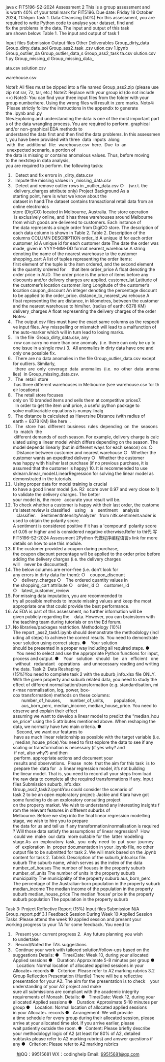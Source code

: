 java c
FIT5196-S2-2024 Assessment 2
This is a group assessment and is worth 40% of your total mark for FIT5196.
Due date: Friday 18 October 2024, 11:55pm
Task 1. Data Cleansing (50%)
For this assessment, you are required to write Python code to analyse your dataset, find and fix the problems in the data. The input and output of this task are shown below:
Table 1. The input and output of task 1

Input files
Submission
Output files
Other Deliverables
Group_dirty_data
Group_dirty_data_sol
Group_ass2_task
.csv
ution.csv
1.ipynb
Group_outlier_da
Group_outlier_data_s
Group_ass2_task
ta.csv
olution.csv
1.py
Group_missing_d
Group_missing_data_

ata.csv
solution.csv

warehouse.csv


Note1: All files must be zipped into a file named Group_ass2.zip (please use zip not rar, 7z, tar, etc.)
Note2: Replace  with your group id (do not include <>)
Note3: You can find your three input files from the folder with your group numberhere. Using the wrong files will result in zero marks.
Note4:  Please strictly follow the instructions in the appendix to generate the .ipynb and .py files.Exploring and understanding the data is one of the most important parts of the data wrangling process. You are required to perform. graphical and/or non-graphical EDA methods to understand the data first and then find the data problems. In this assessment, you have been provided with three  data  inputs  along  with  the  additional  file:  warehouse.csv  here.  Due  to  an  unexpected scenario, a portion of the data is missing or contains anomalous values. Thus, before moving to the nextstep in data analysis, you are required to perform. the following tasks:


1.   Detect and fix errors in _dirty_data.csv
2.   Impute the missing values in _missing_data.csv
3.   Detect and remove outlier rows in _outlier_data.csv
○    (w.r.t. the  delivery_charges attribute only)
Project Background
As a starting point, here is what we know about the dataset in hand:The dataset contains transactional retail data from an online electronics store (DigiCO) located in Melbourne, Australia. The store operation  is exclusively online, and it has three warehouses around Melbourne from which goods are delivered to customers.
Each instance of the data represents a single order from DigiCO store. The description of each data column is shown in Table 2.
Table 2. Description of the columns
COLUMN
DESCRIPTION
order_id
A unique id for each order
customer_id
A unique id for each customer
date
The date the order was made, given in YYYY-MM-DD format
nearest_warehouse
A string denoting the name of the nearest warehouse to the customer
shopping_cart
A list of tuples representing the order items: first element of the tuple is the item ordered, and the second element is the quantity ordered for     that item
order_price
A float denoting the order price in AUD. The order price is the price of items before any discounts and/or delivery charges are applied.
customer_lat
Latitude of the customer’s location
customer_long
Longitude of the customer’s location
coupon_discount
An integer denoting the percentage discount to be applied to the order_price.
distance_to_nearest_wa rehouse
A float representing the arc distance, in kilometres, between the customer and the nearest warehouse to him/her.
(radius of earth: 6378 KM)
delivery_charges
A float representing the delivery charges of the order
Notes:
1.   The output csv files must have the exact same columns as the respective input files. Any misspelling or mismatch will lead to a malfunction of the auto-marker which will in turn lead to losing marks.
2.   In the file  Group_dirty_data.csv, any  row can carry no more than one anomaly. (i.e. there can only be up to one issue in a single row.)
3.  All anomalies in dirty data have one and only one possible fix.
4.   There are no data anomalies in the file Group_outlier_data.csv except for outliers. Similarly,   there  are  only  coverage  data  anomalies  (i.e.  no  other  data  anomalies)  in Group_missing_data.csv.
5.   The  retail  store  has three different warehouses in Melbourne (see warehouse.csv for their locations)
6.   The retail store focuses only on 10 branded items and sells them at competitive prices7.   In order to get the item unit price, a useful python package to solve multivariable equations is
numpy.linalg
8.   The distance is calculated as Haversine Distance (with radius of earth = 6378 KM) like here  .
9.   The  store  has  different  business  rules  depending  on  the  seasons  to  match  the  different demands of each season. For example, delivery charge is calculated using a linear model which differs depending on the season. The model depends linearly (but in different ways for each season) on:
○    Distance between customer and nearest warehouse
○   Whether the customer wants an expedited delivery
○   Whether the customer was happy with his/her last purchase (if no previous purchase, it is assumed that the customer is happy)
10. It is recommended to use sklearn.linear_model.LinearRegression for solving the linear model as demonstrated in the tutorials.
11.  Using proper data for model training is crucial to have a good linear model (i.e. R2  score over 0.97 and very close to 1) to validate the delivery charges. The better your model is, the more   accurate your result will be.
12. To check whether a customer is happy with their last order, the customer's latest review is classified    using    a    sentiment    analysis    classifier.    SentimentIntensityAnalyzer   from nltk.sentiment.vader is used to obtain the polarity score. A sentiment is considered positive if it has a 'compound' polarity score of 0.05 or higher and is considered negative otherwise.Refer to thi代 写FIT5196-S2-2024 Assessment 2Python
代做程序编程语言s link for more details on how to use this module.
13. If the customer provided a coupon during purchase, the coupon discount percentage will be applied to the order price before adding the delivery charges (i.e. the delivery charges will    never be discounted).
14. The below columns are error-free (i.e. don’t look for any errors in dirty data for them):
○    coupon_discount
○    delivery_charges
○    The ordered quantity values in the shopping_cart attribute
○    order_id
○    customer_id
○    latest_customer_review
15. For missing data imputation, you are recommended to try all possible methods to impute
missing values and keep the most appropriate one that could provide the best performance.
16. As EDA is part of this assessment, no further information will be given publicly regarding the    data. However, you can brainstorm with the teaching team during tutorials or on the Ed forum.
17. No libraries/packages restriction.
Methodology (10%)
The report _ass2_task1.ipynb should demonstrate the methodology (including all steps) to achieve the correct results.
You need to demonstrate your solution using correct steps.
●    Your solution should be presented in a proper way including all required steps.
●    You need to select and use the appropriate Python functions for input, process and output.
●    Your   solution   should   be   an   efficient   one   without   redundant   operations   and unnecessary reading and writing the data.
Task 2: Data Reshaping (15%)You need to complete task 2 with the suburb_info.xlsx file ONLY. With the given property and suburb related data, you need to study the effect of different normalisation/transformation (e.g. standardisation, min-max normalisation, log, power, box-cox transformation) methods on these columns:        number_of_houses,       number_of_units,        population,        aus_born_perc, median_income, median_house_price. You need to observe and explain their effect assuming we want to develop a linear model to predict the “median_house_price” using the 5 attributes mentioned above.
When reshaping the data, we normally have two main criteria.
●    Second, we want our features to  have as much linear relationship as possible with the target variable (i.e., median_house_price).You need to first explore the data to see if any scaling or transformation is necessary (if yes why? and  if not, also why?) and then  perform. appropriate actions and document your  results and observations.  Please  note  that the aim for this task  is to  prepare the  data for   a  linear regression model, it’s not building the linear model. That is, you need to record all your steps from load the raw data to complete all the required transformations if any.
Input files
Submission
suburb_info.xlsx
Group_ass2_task2.ipynbYou could consider the scenario of task 2 to be an open exploratory project: Jackie and Kiara have got some funding to do an exploratory consulting project on the property market. We wish to understand any interesting insights from the relevant features in different suburbs of Melbourne. Before we step into the final linear regression modelling stage, we wish to hire you to prepare the data for us and tell us if any transformation/normalisation is required? Will those data satisfy the assumptions of linear regression?  How  could we  make  our data  more suitable for the  latter modelling stage.As  an  exploratory  task,  you  only  need  to  put  your  journey   of  exploration  in  proper documentation in your .ipynb file, no other output file to be submitted for task 2. We will mark based on the .ipynb content for task 2.
Table3. Description of the suburb_info.xlsx file.
suburb
The suburb name, which serves as the index of the data
number_of_houses
The number of houses in the property suburb
number_of_units
The number of units in the property suburb
municipality
The municipality of the property suburb
aus_born_perc
The percentage of the Australian-born population in the property suburb
median_income
The median income of the population in the property suburb
median_house_price
The median ‘house’ price in the property suburb
population
The population in the property suburb


Task 3: Project Reflective Report (15%)
Input files
Submission
N/A
Group_report.pdf
3.1 Feedback Session During Week 10 Applied Session
Tasks :Please attend the week 10 applied session and present your working progress to your TA for some feedback. You need to:
1.   Present your current progress
2.  Any future planning you wish to undertake
3.   Record/Noted the TA’s suggestions
4.   Continue your work with tailored solution/follow-ups based on the suggestions
Details:
●   Time/Date: Week 10, during your allocated Applied sessions
●    Duration: Approximate 5-8 minutes per group
●    Location: Normal location of allocated applied sessions in your Allocate+ records
●   Criterion: Please refer to A2 marking rubrics
3.2 Group Reflection Presentation (Hurdle)
There will be a reflective presentation for your A2. The aim for the presentation is to check    your understanding of your A2 project and make sure all submissions are compliant with the academic integrity requirements of Monash.
Details:
●   Time/Date: Week 12, during your allocated Applied sessions
●    Duration: Approximate 5-10 minutes per group
●    Location: Normal location of allocated applied sessions in your Allocate+ records
●   Arrangement: We will provide a time schedule for every group during their
allocated session, please arrive at your allocated time slot. If you arrive earlier, please wait patiently outside the room.
●   Content: Please briefly describe your methodology/ logic of A2 (at least for 80% of A2, detailed subtasks please refer to A2 marking rubrics) and answer questions if any
●   Criterion: Please refer to A2 marking rubrics





         
加QQ：99515681  WX：codinghelp  Email: 99515681@qq.com
